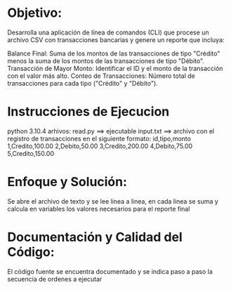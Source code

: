  # Objetivo:
Desarrolla una aplicación de línea de comandos (CLI) que procese un archivo CSV con transacciones bancarias y genere un reporte que incluya:

Balance Final:
Suma de los montos de las transacciones de tipo "Crédito" menos la suma de los montos de las transacciones de tipo "Débito".
Transacción de Mayor Monto:
Identificar el ID y el monto de la transacción con el valor más alto.
Conteo de Transacciones:
Número total de transacciones para cada tipo ("Crédito" y "Débito").

# Instrucciones de Ejecucion 
python 3.10.4
arhivos:  read.py ==> ejecutable
          input.txt ==> archivo con el registro de transacciones
           en el siguiente formato:
           id,tipo,monto
           1,Credito,100.00
           2,Debito,50.00
           3,Credito,200.00
           4,Debito,75.00
           5,Credito,150.00 

# Enfoque y Solución:
Se abre el archivo de texto y se lee linea a linea, en cada linea se suma y calcula en variables los valores necesarios para el reporte final

# Documentación y Calidad del Código:
El código fuente se encuentra documentado y se indica paso a paso la secuencia de ordenes a ejecutar
